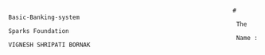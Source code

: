                                                                    # Basic-Banking-system
                                                                    The Sparks Foundation
                                                                    Name : VIGNESH SHRIPATI BORNAK
